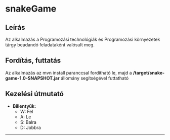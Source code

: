 # snakeGame

## Leírás

 Az alkalmazás a Programozási technológiák és Programozási környezetek tárgy beadandó feladataként valósult meg.
  
## Fordítás, futtatás

 Az alkalmazás az mvn install paranccsal fordítható le, majd a **/target/snake-game-1.0-SNAPSHOT.jar** állomány segítségével futtatható

## Kezelési útmutató

* **Billentyűk:**
  * W: Fel
  * A: Le
  * S: Balra
  * D: Jobbra

---

